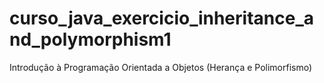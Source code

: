 # curso_java_exercicio_inheritance_and_polymorphism1
Introdução à Programação Orientada a Objetos (Herança e Polimorfismo)
